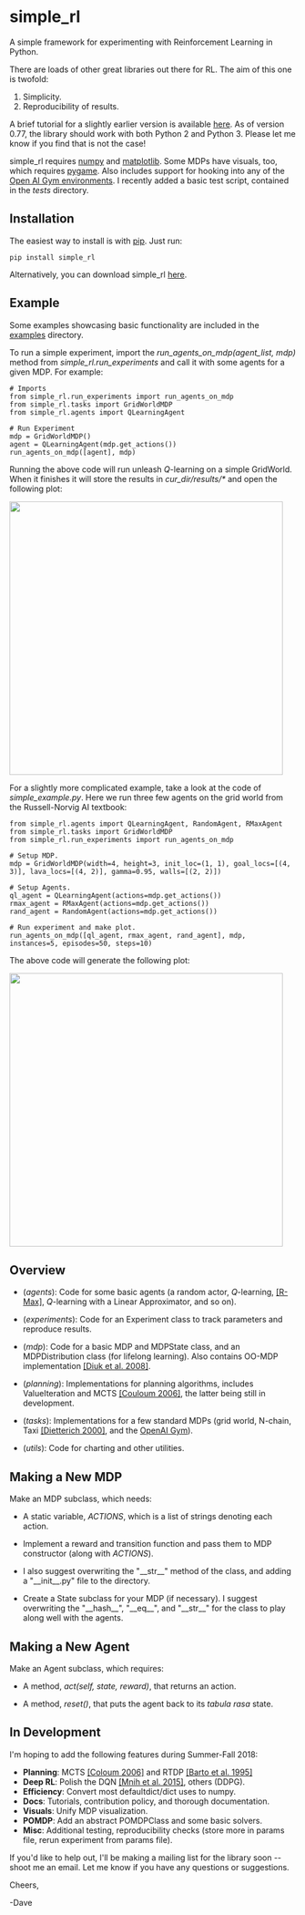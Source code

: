 # simple_rl
A simple framework for experimenting with Reinforcement Learning in Python.

There are loads of other great libraries out there for RL. The aim of this one is twofold:

1. Simplicity.
2. Reproducibility of results.

A brief tutorial for a slightly earlier version is available [here](http://cs.brown.edu/~dabel/blog/posts/simple_rl.html). As of version 0.77, the library should work with both Python 2 and Python 3. Please let me know if you find that is not the case!

simple_rl requires [numpy](http://www.numpy.org/) and [matplotlib](http://matplotlib.org/). Some MDPs have visuals, too, which requires [pygame](http://www.pygame.org/news). Also includes support for hooking into any of the [Open AI Gym environments](https://gym.openai.com/envs). I recently added a basic test script, contained in the _tests_ directory.


## Installation

The easiest way to install is with [pip](https://pypi.python.org/pypi/pip). Just run:

	pip install simple_rl

Alternatively, you can download simple_rl [here](https://github.com/david-abel/simple_rl/tarball/v0.76).

## Example

Some examples showcasing basic functionality are included in the [examples](https://github.com/david-abel/simple_rl/tree/master/examples) directory.

To run a simple experiment, import the _run_agents_on_mdp(agent_list, mdp)_ method from _simple_rl.run_experiments_ and call it with some agents for a given MDP. For example:

	# Imports
	from simple_rl.run_experiments import run_agents_on_mdp
	from simple_rl.tasks import GridWorldMDP
	from simple_rl.agents import QLearningAgent

	# Run Experiment
	mdp = GridWorldMDP()
	agent = QLearningAgent(mdp.get_actions())
	run_agents_on_mdp([agent], mdp)

Running the above code will run unleash _Q_-learning on a simple GridWorld. When it finishes it will store the results in _cur_dir/results/*_ and open the following plot:

<img src="https://david-abel.github.io/blog/posts/images/simple_grid.jpg" width="480" align="center">

For a slightly more complicated example, take a look at the code of _simple_example.py_. Here we run three few agents on the grid world from the Russell-Norvig AI textbook:

	from simple_rl.agents import QLearningAgent, RandomAgent, RMaxAgent
	from simple_rl.tasks import GridWorldMDP
	from simple_rl.run_experiments import run_agents_on_mdp

    # Setup MDP.
    mdp = GridWorldMDP(width=4, height=3, init_loc=(1, 1), goal_locs=[(4, 3)], lava_locs=[(4, 2)], gamma=0.95, walls=[(2, 2)])

    # Setup Agents.
    ql_agent = QLearningAgent(actions=mdp.get_actions())
    rmax_agent = RMaxAgent(actions=mdp.get_actions())
    rand_agent = RandomAgent(actions=mdp.get_actions())

    # Run experiment and make plot.
    run_agents_on_mdp([ql_agent, rmax_agent, rand_agent], mdp, instances=5, episodes=50, steps=10)

The above code will generate the following plot:

<img src="https://david-abel.github.io/blog/posts/images/rn_grid.jpg" width="480" align="center">

## Overview

* (_agents_): Code for some basic agents (a random actor, _Q_-learning, [[R-Max]](http://www.jmlr.org/papers/volume3/brafman02a/brafman02a.pdf), _Q_-learning with a Linear Approximator, and so on).

* (_experiments_): Code for an Experiment class to track parameters and reproduce results.

* (_mdp_): Code for a basic MDP and MDPState class, and an MDPDistribution class (for  lifelong learning). Also contains OO-MDP implementation [[Diuk et al. 2008]](http://citeseerx.ist.psu.edu/viewdoc/download?doi=10.1.1.149.7056&rep=rep1&type=pdf).

* (_planning_): Implementations for planning algorithms, includes ValueIteration and MCTS [[Couloum 2006]](https://hal.archives-ouvertes.fr/file/index/docid/116992/filename/CG2006.pdf), the latter being still in development.

* (_tasks_): Implementations for a few standard MDPs (grid world, N-chain, Taxi [[Dietterich 2000]](http://www.scs.cmu.edu/afs/cs/project/jair/pub/volume13/dietterich00a.pdf), and the [OpenAI Gym](https://gym.openai.com/envs)).

* (_utils_): Code for charting and other utilities.


## Making a New MDP

Make an MDP subclass, which needs:

* A static variable, _ACTIONS_, which is a list of strings denoting each action.

* Implement a reward and transition function and pass them to MDP constructor (along with _ACTIONS_).

* I also suggest overwriting the "\_\_str\_\_" method of the class, and adding a "\_\_init\_\_.py" file to the directory.

* Create a State subclass for your MDP (if necessary). I suggest overwriting the "\_\_hash\_\_", "\_\_eq\_\_", and "\_\_str\_\_" for the class to play along well with the agents.


## Making a New Agent

Make an Agent subclass, which requires:

* A method, _act(self, state, reward)_, that returns an action.

* A method, _reset()_, that puts the agent back to its _tabula rasa_ state.

## In Development

I'm hoping to add the following features during Summer-Fall 2018:

* __Planning__: MCTS [[Coloum 2006]](https://hal.inria.fr/file/index/docid/116992/filename/CG2006.pdf) and RTDP [[Barto et al. 1995]](https://pdfs.semanticscholar.org/2838/e01572bf53805c502ec31e3e00a8e1e0afcf.pdf)
* __Deep RL__: Polish the DQN [[Mnih et al. 2015]](http://www.davidqiu.com:8888/research/nature14236.pdf), others (DDPG).
* __Efficiency__: Convert most defaultdict/dict uses to numpy.
* __Docs__: Tutorials, contribution policy, and thorough documentation.
* __Visuals__: Unify MDP visualization.
* __POMDP__: Add an abstract POMDPClass and some basic solvers.
* __Misc__: Additional testing, reproducibility checks (store more in params file, rerun experiment from params file).

If you'd like to help out, I'll be making a mailing list for the library soon -- shoot me an email. Let me know if you have any questions or suggestions.

Cheers,

-Dave